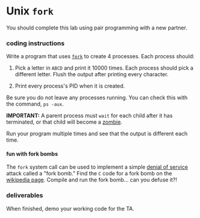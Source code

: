 # Unix `fork`
 
You should complete this lab using pair programming with a new partner.

### coding instructions

Write a program that uses [`fork`](https://github.com/mikeizbicki/ucr-cs100/blob/2015winter/textbook/assignment-help/syscalls/exec.md) to create 4 processes.  Each process should:

1.  Pick a letter in `ABCD` and print it 10000 times.  Each process should pick a different letter.  Flush the output after printing every character.

2.  Print every process's PID when it is created.

Be sure you do not leave any processes running.  You can check this with the command, `ps -aux`. 

**IMPORTANT:** A parent process must `wait` for each child after it has terminated, or that child will become a [zombie](https://en.wikipedia.org/wiki/Zombie_process).

Run your program multiple times and see that the output is different each time.

#### fun with fork bombs

The `fork` system call can be used to implement a simple [denial of service](https://en.wikipedia.org/wiki/Denial-of-service_attack) attack called a "fork bomb."  Find the `C` code for a fork bomb on the [wikipedia page](https://en.wikipedia.org/wiki/Fork_bomb).  Compile and run the fork bomb... can you defuse it?!

### deliverables

When finished, demo your working code for the TA.  

